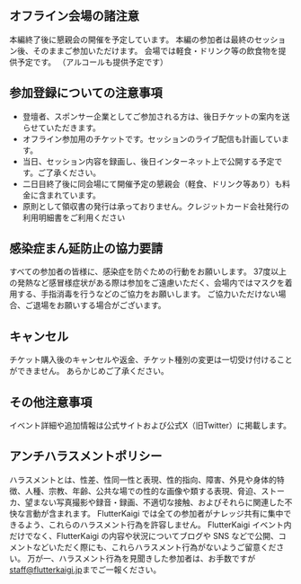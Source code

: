 ## オフライン会場の諸注意

本編終了後に懇親会の開催を予定しています。
本編の参加者は最終のセッション後、そのままご参加いただけます。
会場では軽食・ドリンク等の飲食物を提供予定です。
（アルコールも提供予定です）

## 参加登録についての注意事項

- 登壇者、スポンサー企業としてご参加される方は、後日チケットの案内を送らせていただきます。
- オフライン参加用のチケットです。セッションのライブ配信も計画しています。
- 当日、セッション内容を録画し、後日インターネット上で公開する予定です。ご了承ください。
- 二日目終了後に同会場にて開催予定の懇親会（軽食、ドリンク等あり）も料金に含まれています。
- 原則として領収書の発行は承っておりません。クレジットカード会社発行の利用明細書をご利用ください

## 感染症まん延防止の協力要請

すべての参加者の皆様に、感染症を防ぐための行動をお願いします。
37度以上の発熱など感冒様症状がある際は参加をご遠慮いただく、会場内ではマスクを着用する、手指消毒を行うなどのご協力をお願いします。
ご協力いただけない場合、ご退場をお願いする場合がございます。

## キャンセル

チケット購入後のキャンセルや返金、チケット種別の変更は一切受け付けることができません。
あらかじめご了承ください。

## その他注意事項

イベント詳細や追加情報は公式サイトおよび公式X（旧Twitter）に掲載します。

## アンチハラスメントポリシー

ハラスメントとは、性差、性同一性と表現、性的指向、障害、外見や身体的特徴、人種、宗教、年齢、公共な場での性的な画像や類する表現、脅迫、ストーカ、望まない写真撮影や録音・録画、不適切な接触、およびそれらに関連した不快な言動が含まれます。
FlutterKaigi では全ての参加者がナレッジ共有に集中できるよう、これらのハラスメント行為を許容しません。
FlutterKaigi イベント内だけでなく、FlutterKaigi の内容や状況についてブログや SNS などで公開、コメントなどいただく際にも、これらハラスメント行為がないようご留意ください。
万が一、ハラスメント行為を見聞きした参加者は、お手数ですが<staff@flutterkaigi.jp>までご一報ください。
